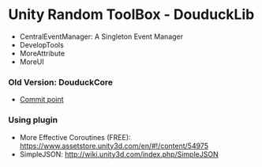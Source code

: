 # Unity Random ToolBox - DouduckLib
 - CentralEventManager: A Singleton Event Manager
 - DevelopTools
 - MoreAttribute
 - MoreUI

### Old Version: DouduckCore
 - [Commit point](https://github.com/douduck08/Unity-DouduckLib/tree/160b99020734341d0881f7274db31398a9f0fc24)

### Using plugin
- More Effective Coroutines (FREE): https://www.assetstore.unity3d.com/en/#!/content/54975
- SimpleJSON: http://wiki.unity3d.com/index.php/SimpleJSON